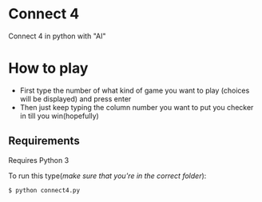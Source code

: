 # Connect 4
Connect 4 in python with "AI"
# How to play
* First type the number of what kind of game you want to play (choices will be displayed) and press enter
* Then just keep typing the column number you want to put you checker in till you win(hopefully)
## Requirements
Requires Python 3

To run this type(*make sure that you're in the correct folder*):

```bash
$ python connect4.py
```
